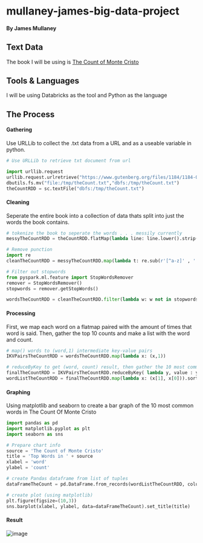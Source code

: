 # mullaney-james-big-data-project
#### By James Mullaney
## Text Data
The book I will be using is [The Count of Monte Cristo](https://www.gutenberg.org/files/1184/1184-0.txt)
## Tools & Languages
I will be using Databricks as the tool and Python as the language
##  The Process
#### Gathering
Use URLLib to collect the .txt data from a URL and as a useable variable in python.
```python
# Use URLLib to retrieve txt document from url

import urllib.request
urllib.request.urlretrieve("https://www.gutenberg.org/files/1184/1184-0.txt","/tmp/theCount.txt")
dbutils.fs.mv("file:/tmp/theCount.txt","dbfs:/tmp/theCount.txt")
theCountRDD = sc.textFile("dbfs:/tmp/theCount.txt") 
```
#### Cleaning
Seperate the entire book into a collection of data thats split into just the words the book contains.
```python
# tokenize the book to seperate the words . . . messily currently
messyTheCountRDD = theCountRDD.flatMap(lambda line: line.lower().strip().split(" "))

# Remove punction
import re
cleanTheCountRDD = messyTheCountRDD.map(lambda t: re.sub(r'[^a-z]' , '', t))

# Filter out stopwords
from pyspark.ml.feature import StopWordsRemover
remover = StopWordsRemover()
stopwords = remover.getStopWords()

wordsTheCountRDD = cleanTheCountRDD.filter(lambda w: w not in stopwords)
```
#### Processing
First, we map each word on a flatmap paired with the amount of times that word is said. Then, gather the top 10 counts and make a list with the word and count.
```python
# map() words to (word,1) intermediate key-value pairs
IKVPairsTheCountRDD = wordsTheCountRDD.map(lambda x: (x,1))

# reduceByKey to get (word, count) result, then gather the 10 most common words
finalTheCountRDD = IKVPairsTheCountRDD.reduceByKey( lambda y, value : y + value)
wordListTheCountRDD = finalTheCountRDD.map(lambda x: (x[1], x[0])).sortByKey(False).take(10)
```
#### Graphing
Using matplotlib and seaborn to create a bar graph of the 10 most common words in The Count Of Monte Cristo
```python
import pandas as pd
import matplotlib.pyplot as plt
import seaborn as sns

# Prepare chart info
source = 'The Count of Monte Cristo'
title = 'Top Words in ' + source
xlabel = 'word'
ylabel = 'count'

# create Pandas dataframe from list of tuples
dataFrameTheCount = pd.DataFrame.from_records(wordListTheCountRDD, columns =[xlabel, ylabel]) 

# create plot (using matplotlib)
plt.figure(figsize=(10,3))
sns.barplot(xlabel, ylabel, data=dataFrameTheCount).set_title(title)
```
#### Result
![image](https://user-images.githubusercontent.com/54418767/115654464-cecb0c00-a2f6-11eb-9caa-a631ab7253fd.png)
